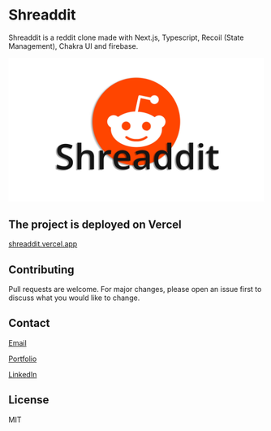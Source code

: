 # Shreaddit

Shreaddit is a reddit clone made with Next.js, Typescript, Recoil (State Management), Chakra UI and firebase.

![Image](./public/images/shreadditLogo.jpg)

## The project is deployed on Vercel

[shreaddit.vercel.app](shreaddit.vercel.app)

## Contributing

Pull requests are welcome. For major changes, please open an issue first to discuss what you would like to change.

## Contact

[Email](alfiobiondo@icloud.com)

[Portfolio](alfiobiondo.github.io)

[LinkedIn](www.linkedin.com/in/alfio-biondo)

## License

MIT
